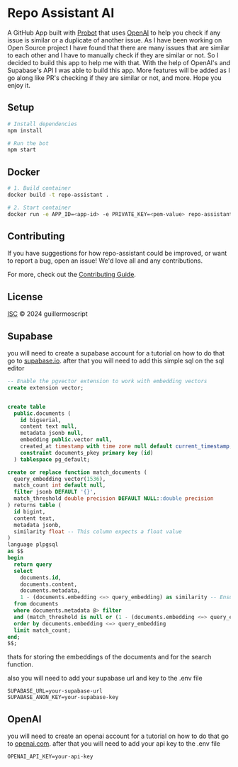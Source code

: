 # Repo Assistant AI

A GitHub App built with [Probot](https://github.com/probot/probot) that uses [OpenAI](https://openai.com/) to help you check if any issue is similar or a duplicate of another issue. As I have been working on Open Source project I have found that there are many issues that are similar to each other and I have to manually check if they are similar or not. So I decided to build this app to help me with that. With the help of OpenAI's and Supabase's API I was able to build this app. More features will be added as I go along like PR's checking if they are similar or not, and more. Hope you enjoy it.



## Setup

```sh
# Install dependencies
npm install

# Run the bot
npm start
```

## Docker

```sh
# 1. Build container
docker build -t repo-assistant .

# 2. Start container
docker run -e APP_ID=<app-id> -e PRIVATE_KEY=<pem-value> repo-assistant
```

## Contributing

If you have suggestions for how repo-assistant could be improved, or want to report a bug, open an issue! We'd love all and any contributions.

For more, check out the [Contributing Guide](CONTRIBUTING.md).

## License

[ISC](LICENSE) © 2024 guillermoscript

## Supabase

you will need to create a supabase account for a tutorial on how to do that go to [supabase.io](https://supabase.io/).
after that you will need to add this simple sql on the sql editor

```sql
-- Enable the pgvector extension to work with embedding vectors
create extension vector;


create table
  public.documents (
    id bigserial,
    content text null,
    metadata jsonb null,
    embedding public.vector null,
    created_at timestamp with time zone null default current_timestamp,
    constraint documents_pkey primary key (id)
  ) tablespace pg_default;

create or replace function match_documents (
  query_embedding vector(1536),
  match_count int default null,
  filter jsonb DEFAULT '{}',
  match_threshold double precision DEFAULT NULL::double precision
) returns table (
  id bigint,
  content text,
  metadata jsonb,
  similarity float -- This column expects a float value
)
language plpgsql
as $$
begin
  return query
  select
    documents.id,
    documents.content,
    documents.metadata,
    1 - (documents.embedding <=> query_embedding) as similarity -- Ensure this is a float
  from documents
  where documents.metadata @> filter
  and (match_threshold is null or (1 - (documents.embedding <=> query_embedding)) > match_threshold)
  order by documents.embedding <=> query_embedding
  limit match_count;
end;
$$;
```

thats for storing the embeddings of the documents and for the search function.

also you will need to add your supabase url and key to the .env file

```env
SUPABASE_URL=your-supabase-url
SUPABASE_ANON_KEY=your-supabase-key
```

## OpenAI

you will need to create an openai account for a tutorial on how to do that go to [openai.com](https://platform.openai.com/docs/quickstart?context=node).
after that you will need to add your api key to the .env file

```env
OPENAI_API_KEY=your-api-key
```